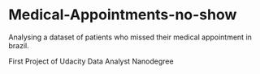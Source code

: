 # Medical-Appointments-no-show

Analysing a dataset of patients who missed their medical appointment in brazil. 

First Project of Udacity Data Analyst Nanodegree
